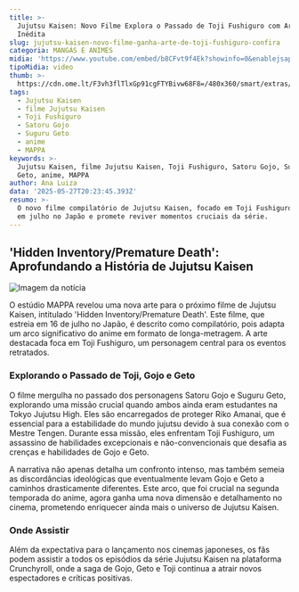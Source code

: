 ```yaml
---
title: >-
  Jujutsu Kaisen: Novo Filme Explora o Passado de Toji Fushiguro com Arte
  Inédita
slug: jujutsu-kaisen-novo-filme-ganha-arte-de-toji-fushiguro-confira
categoria: MANGÁS E ANIMES
midia: 'https://www.youtube.com/embed/b8CFvt9f4Ek?showinfo=0&enablejsapi=1'
tipoMidia: video
thumb: >-
  https://cdn.ome.lt/F3vh3flTlxGp91cgFTYBivw68F8=/480x360/smart/extras/conteudos/Captura_de_tela_2025-05-27_163322.png
tags:
  - Jujutsu Kaisen
  - filme Jujutsu Kaisen
  - Toji Fushiguro
  - Satoru Gojo
  - Suguru Geto
  - anime
  - MAPPA
keywords: >-
  Jujutsu Kaisen, filme Jujutsu Kaisen, Toji Fushiguro, Satoru Gojo, Suguru
  Geto, anime, MAPPA
author: Ana Luiza
data: '2025-05-27T20:23:45.393Z'
resumo: >-
  O novo filme compilatório de Jujutsu Kaisen, focado em Toji Fushiguro, estreia
  em julho no Japão e promete reviver momentos cruciais da série.
---
```


## 'Hidden Inventory/Premature Death': Aprofundando a História de Jujutsu Kaisen

![Imagem da notícia](https://cdn.ome.lt/DDGQ7adXnX8smR0mdlEHNbPgy2o=/fit-in/837x500/smart/uploads/conteudo/fotos/00.jpeg)

O estúdio MAPPA revelou uma nova arte para o próximo filme de Jujutsu Kaisen, intitulado 'Hidden Inventory/Premature Death'. Este filme, que estreia em 16 de julho no Japão, é descrito como compilatório, pois adapta um arco significativo do anime em formato de longa-metragem. A arte destacada foca em Toji Fushiguro, um personagem central para os eventos retratados.

### Explorando o Passado de Toji, Gojo e Geto

O filme mergulha no passado dos personagens Satoru Gojo e Suguru Geto, explorando uma missão crucial quando ambos ainda eram estudantes na Tokyo Jujutsu High. Eles são encarregados de proteger Riko Amanai, que é essencial para a estabilidade do mundo jujutsu devido à sua conexão com o Mestre Tengen. Durante essa missão, eles enfrentam Toji Fushiguro, um assassino de habilidades excepcionais e não-convencionais que desafia as crenças e habilidades de Gojo e Geto.

A narrativa não apenas detalha um confronto intenso, mas também semeia as discordâncias ideológicas que eventualmente levam Gojo e Geto a caminhos drasticamente diferentes. Este arco, que foi crucial na segunda temporada do anime, agora ganha uma nova dimensão e detalhamento no cinema, prometendo enriquecer ainda mais o universo de Jujutsu Kaisen.

### Onde Assistir

Além da expectativa para o lançamento nos cinemas japoneses, os fãs podem assistir a todos os episódios da série Jujutsu Kaisen na plataforma Crunchyroll, onde a saga de Gojo, Geto e Toji continua a atrair novos espectadores e críticas positivas.
